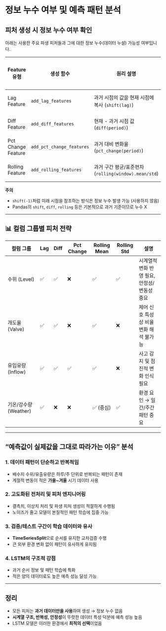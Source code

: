# 정보 누수 여부 및 예측 패턴 분석

## 피처 생성 시 정보 누수 여부 확인

아래는 사용한 주요 파생 피처들과 그에 대한 정보 누수(데이터 누설) 가능성 여부입니다.

| Feature 유형        | 생성 함수              | 원리 설명                                            | 정보 누수 |
|---------------------|------------------------|-------------------------------------------------------|-----------|
| Lag Feature         | `add_lag_features`     | 과거 시점의 값을 현재 시점에 복사 (`shift(lag)`)      | ❌ 없음    |
| Diff Feature        | `add_diff_features`    | 현재 - 과거 시점 값 (`diff(period)`)                  | ❌ 없음    |
| Pct Change Feature  | `add_pct_change_features` | 과거 대비 변화율 (`pct_change(period)`)           | ❌ 없음    |
| Rolling Feature     | `add_rolling_features` | 과거 구간 평균/표준편차 (`rolling(window).mean/std`) | ❌ 없음    |

**주의**  
- `shift(-1)`처럼 미래 시점을 참조하는 방식은 정보 누수 발생 가능 (사용하지 않음)
- Pandas의 `shift`, `diff`, `rolling` 등은 기본적으로 과거 기준이므로 누수 X

---

## 📊 컬럼 그룹별 피처 전략

| 컬럼 그룹      | Lag | Diff | Pct Change | Rolling Mean | Rolling Std | 설명 |
|----------------|-----|------|------------|---------------|--------------|------|
| 수위 (Level)   | ✅  | ✅   | ❌         | ✅            | ✅           | 시계열적 변화 반영 필요, 안정성/변동성 중요 |
| 개도율 (Valve) | ✅  | ✅   | ❌         | ✅            | ❌           | 제어 신호 특성상 비율 변화 해석 불가능 |
| 유입유량 (Inflow) | ✅  | ✅   | ✅         | ✅            | ❌           | 사고 감지 및 점진적 변화 인식 필요 |
| 기온/강수량 (Weather) | ✅  | ❌   | ❌         | ✅ (중심)     | ✅           | 환경 요인 → 일간/주간 패턴 중요 |

---

## “예측값이 실제값을 그대로 따라가는 이유” 분석

### 1. 데이터 패턴이 단순하고 반복적임
- 배수지 수위/유출유량은 하루/주 단위로 반복되는 패턴이 존재
- 계절적 변동이 적은 **가을~겨울** 시기 데이터 사용

### 2. 고도화된 전처리 및 피처 엔지니어링
- 결측치, 이상치 처리 및 파생 피처 생성이 적절하게 수행됨
- 노이즈가 줄고 모델이 본질적인 패턴 학습에 집중 가능

### 3. 검증/테스트 구간이 학습 데이터와 유사
- **TimeSeriesSplit**으로 순서를 유지한 교차검증 수행
- 큰 외부 환경 변화 없이 패턴이 유사하게 유지됨

### 4. LSTM의 구조적 강점
- 과거 순서 정보 및 패턴 학습에 특화
- 적은 양의 데이터로도 높은 예측 성능 달성 가능

---

## 정리

- 모든 피처는 **과거 데이터만을 사용**하여 생성 → 정보 누수 없음
- **시계열 구조, 반복성, 안정성**이 뚜렷한 데이터 특성 덕분에 예측 성능 높음
- LSTM 모델은 이러한 환경에서 **최적의 선택**이었음

